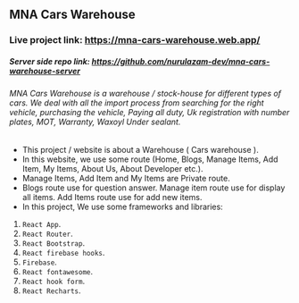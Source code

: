 ## MNA Cars Warehouse

### Live project link: https://mna-cars-warehouse.web.app/

##### Server side repo link: https://github.com/nurulazam-dev/mna-cars-warehouse-server

###### MNA Cars Warehouse is a warehouse / stock-house for different types of cars. We deal with all the import process from searching for the right vehicle, purchasing the vehicle, Paying all duty, Uk registration with number plates, MOT, Warranty, Waxoyl Under sealant.

- This project / website is about a Warehouse ( Cars warehouse ).
- In this website, we use some route (Home, Blogs, Manage Items, Add Item, My Items, About Us, About Developer etc.).
- Manage Items, Add Item and My Items are Private route.
- Blogs route use for question answer. Manage item route use for display all items. Add Items route use for add new items.
- In this project, We use some frameworks and libraries:

1. `React App`.
2. `React Router`.
3. `React Bootstrap`.
4. `React firebase hooks`.
5. `Firebase`.
6. `React fontawesome`.
7. `React hook form`.
8. `React Recharts`.
